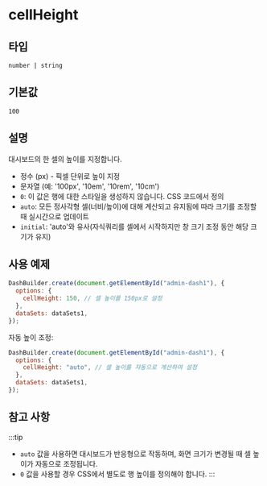 # cellHeight

## 타입

`number | string`

## 기본값

`100`

## 설명

대시보드의 한 셀의 높이를 지정합니다.

- 정수 (px) - 픽셀 단위로 높이 지정
- 문자열 (예: '100px', '10em', '10rem', '10cm')
- `0`: 이 값은 행에 대한 스타일을 생성하지 않습니다. CSS 코드에서 정의
- `auto`: 모든 정사각형 셀(너비/높이)에 대해 계산되고 유지됨에 따라 크기를 조정할 때 실시간으로 업데이트
- `initial`: 'auto'와 유사(자식쿼리를 셀에서 시작하지만 창 크기 조정 동안 해당 크기가 유지)

## 사용 예제

```javascript
DashBuilder.create(document.getElementById("admin-dash1"), {
  options: {
    cellHeight: 150, // 셀 높이를 150px로 설정
  },
  dataSets: dataSets1,
});
```

자동 높이 조정:

```javascript
DashBuilder.create(document.getElementById("admin-dash1"), {
  options: {
    cellHeight: "auto", // 셀 높이를 자동으로 계산하여 설정
  },
  dataSets: dataSets1,
});
```

## 참고 사항
:::tip
- `auto` 값을 사용하면 대시보드가 반응형으로 작동하며, 화면 크기가 변경될 때 셀 높이가 자동으로 조정됩니다.
- `0` 값을 사용할 경우 CSS에서 별도로 행 높이를 정의해야 합니다.
:::